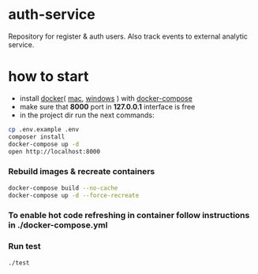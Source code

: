 # auth-service
Repository for register &amp; auth users.
Also track events to external analytic service.
# how to start
- install 
[docker](https://docs.docker.com/install/)( 
[mac](https://docs.docker.com/docker-for-mac/),
[windows](https://docs.docker.com/docker-for-windows/)
) with 
[docker-compose](https://docs.docker.com/compose/install/)
- make sure that **8000** port in **127.0.0.1** interface is free
- in the project dir run the next commands:
```bash
cp .env.example .env
composer install
docker-compose up -d
open http://localhost:8000
```


### Rebuild images & recreate containers
```bash
docker-compose build --no-cache
docker-compose up -d --force-recreate
```

### To enable hot code refreshing in container follow instructions in ./docker-compose.yml


### Run test
```bash
./test
```
